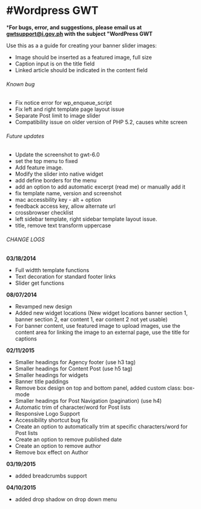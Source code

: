 #Wordpress GWT
===

***For bugs, error, and suggestions, please email us at gwtsupport@i.gov.ph with the subject "WordPress GWT**

Use this as a a guide for creating your banner slider images:
- Image should be inserted as a featured image, full size
- Caption input is on the title field
- Linked article should be indicated in the content field

###### Known bug
- Fix notice error for wp_enqueue_script
- Fix left and right template page layout issue
- Separate Post limit to image slider
- Compatibility issue on older version of PHP 5.2, causes white screen

###### Future updates
- Update the screenshot to gwt-6.0
- set the top menu to fixed
- Add feature image.
- Modify the slider into native widget
- add define borders for the menu
- add an option to add automatic excerpt (read me) or manually add it
- fix template name, version and screenshot
- mac accessbility key - alt + option
- feedback access key, allow alternate url
- crossbrowser checklist
- left sidebar template, right sidebar template layout issue.
- title, remove text transform uppercase

###### CHANGE LOGS
**03/18/2014**
- Full widtth template functions
- Text decoration for standard footer links
- Slider get functions

**08/07/2014**
- Revamped new design
- Added new widget locations (New widget locations banner section 1, banner section 2, ear content 1, ear content 2 not yet usable)
- For banner content, use featured image to upload images, use the content area for linking the image to an external page, use the title for captions

**02/11/2015**
- Smaller headings for Agency footer (use h3 tag)
- Smaller headings for Content Post (use h5 tag)
- Smaller headings for widgets
- Banner title paddings
- Remove box design on top and bottom panel, added custom class: box-mode
- Smaller headings for Post Navigation (pagination) (use h4)
- Automatic trim of character/word for Post lists
- Responsive Logo Support
- Accessibility shortcut bug fix
- Create an option to automatically trim at specific characters/word for Post lists
- Create an option to remove published date
- Create an option to remove author
- Remove box effect on Author

**03/19/2015**
- added breadcrumbs support

**04/10/2015**
- added drop shadow on drop down menu
